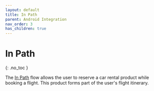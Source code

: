 ```yaml
---
layout: default
title: In Path
parent: Android Integration
nav_order: 3
has_children: true
---
```


# In Path

{: .no_toc }

The <a href="/docs/style-guide/user-flow#in-path-flow">In Path</a> flow allows the user to reserve a car rental product while booking a flight. This product forms part of the user's flight itinerary.  


